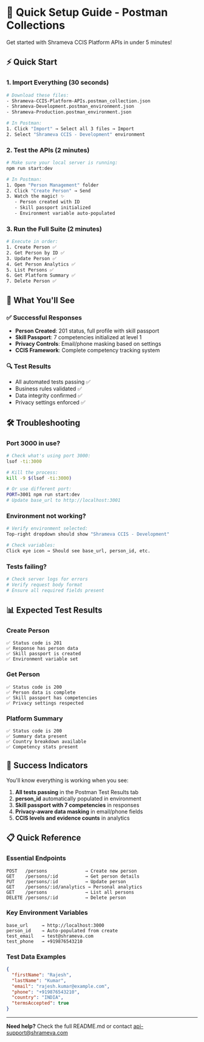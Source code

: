 # 🚀 Quick Setup Guide - Postman Collections

Get started with Shrameva CCIS Platform APIs in under 5 minutes!

## ⚡ Quick Start

### 1. Import Everything (30 seconds)

```bash
# Download these files:
- Shrameva-CCIS-Platform-APIs.postman_collection.json
- Shrameva-Development.postman_environment.json
- Shrameva-Production.postman_environment.json

# In Postman:
1. Click "Import" → Select all 3 files → Import
2. Select "Shrameva CCIS - Development" environment
```

### 2. Test the APIs (2 minutes)

```bash
# Make sure your local server is running:
npm run start:dev

# In Postman:
1. Open "Person Management" folder
2. Click "Create Person" → Send
3. Watch the magic! ✨
   - Person created with ID
   - Skill passport initialized
   - Environment variable auto-populated
```

### 3. Run the Full Suite (2 minutes)

```bash
# Execute in order:
1. Create Person ✅
2. Get Person by ID ✅
3. Update Person ✅
4. Get Person Analytics ✅
5. List Persons ✅
6. Get Platform Summary ✅
7. Delete Person ✅
```

## 🎯 What You'll See

### ✅ Successful Responses

- **Person Created**: 201 status, full profile with skill passport
- **Skill Passport**: 7 competencies initialized at level 1
- **Privacy Controls**: Email/phone masking based on settings
- **CCIS Framework**: Complete competency tracking system

### 🔍 Test Results

- All automated tests passing ✅
- Business rules validated ✅
- Data integrity confirmed ✅
- Privacy settings enforced ✅

## 🛠️ Troubleshooting

### Port 3000 in use?

```bash
# Check what's using port 3000:
lsof -ti:3000

# Kill the process:
kill -9 $(lsof -ti:3000)

# Or use different port:
PORT=3001 npm run start:dev
# Update base_url to http://localhost:3001
```

### Environment not working?

```bash
# Verify environment selected:
Top-right dropdown should show "Shrameva CCIS - Development"

# Check variables:
Click eye icon → Should see base_url, person_id, etc.
```

### Tests failing?

```bash
# Check server logs for errors
# Verify request body format
# Ensure all required fields present
```

## 📊 Expected Test Results

### Create Person

```
✅ Status code is 201
✅ Response has person data
✅ Skill passport is created
✅ Environment variable set
```

### Get Person

```
✅ Status code is 200
✅ Person data is complete
✅ Skill passport has competencies
✅ Privacy settings respected
```

### Platform Summary

```
✅ Status code is 200
✅ Summary data present
✅ Country breakdown available
✅ Competency stats present
```

## 🎉 Success Indicators

You'll know everything is working when you see:

1. **All tests passing** in the Postman Test Results tab
2. **person_id** automatically populated in environment
3. **Skill passport with 7 competencies** in responses
4. **Privacy-aware data masking** in email/phone fields
5. **CCIS levels and evidence counts** in analytics

## 📋 Quick Reference

### Essential Endpoints

```
POST   /persons              → Create new person
GET    /persons/:id          → Get person details
PUT    /persons/:id          → Update person
GET    /persons/:id/analytics → Personal analytics
GET    /persons              → List all persons
DELETE /persons/:id          → Delete person
```

### Key Environment Variables

```
base_url     → http://localhost:3000
person_id    → Auto-populated from create
test_email   → test@shrameva.com
test_phone   → +919876543210
```

### Test Data Examples

```json
{
  "firstName": "Rajesh",
  "lastName": "Kumar",
  "email": "rajesh.kumar@example.com",
  "phone": "+919876543210",
  "country": "INDIA",
  "termsAccepted": true
}
```

---

**Need help?** Check the full README.md or contact api-support@shrameva.com

